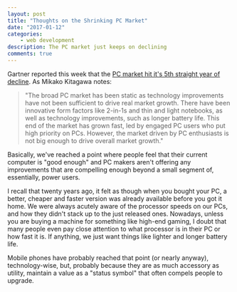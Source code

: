 ```yaml
---
layout: post
title: "Thoughts on the Shrinking PC Market"
date: "2017-01-12"
categories:
    - web development
description: The PC market just keeps on declining
comments: true
---
```


Gartner reported this week that the [PC market hit it's 5th straight year of decline](http://www.gartner.com/newsroom/id/3568420). As Mikako Kitagawa notes:

> "The broad PC market has been static as technology improvements have not been sufficient to drive real market growth. There have been innovative form factors like 2-in-1s and thin and light notebooks, as well as technology improvements, such as longer battery life. This end of the market has grown fast, led by engaged PC users who put high priority on PCs. However, the market driven by PC enthusiasts is not big enough to drive overall market growth."

Basically, we've reached a point where people feel that their current computer is "good enough" and PC makers aren't offering any improvements that are compelling enough beyond a small segment of, essentially, power users.

I recall that twenty years ago, it felt as though when you bought your PC, a better, cheaper and faster version was already available before you got it home. We were always acutely aware of the processor speeds on our PCs, and how they didn't stack up to the just released ones. Nowadays, unless you are buying a machine for something like high-end gaming, I doubt that many people even pay close attention to what processor is in their PC or how fast it is. If anything, we just want things like lighter and longer battery life.

Mobile phones have probably reached that point (or nearly anyway), technology-wise, but, probably because they are as much accessory as utility, maintain a value as a "status symbol" that often compels people to upgrade.